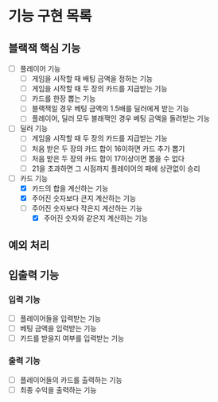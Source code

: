 # 기능 구현 목록

## 블랙잭 핵심 기능

- [ ] 플레이어 기능
    - [ ] 게임을 시작할 때 배팅 금액을 정하는 기능
    - [ ] 게임을 시작할 때 두 장의 카드를 지급받는 기능
    - [ ] 카드를 한장 뽑는 기능
    - [ ] 블랙잭일 경우 베팅 금액의 1.5배를 딜러에게 받는 기능
    - [ ] 플레이어, 딜러 모두 블래잭인 경우 베팅 금액을 돌려받는 기능
- [ ] 딜러 기능
    - [ ] 게임을 시작할 때 두 장의 카드를 지급받는 기능
    - [ ] 처음 받은 두 장의 카드 합이 16이하면 카드 추가 뽑기
    - [ ] 처음 받은 두 장의 카드 합이 17이상이면 뽑을 수 없다
    - [ ] 21을 초과하면 그 시점까지 플레이어의 패에 상관없이 승리
- [ ] 카드 기능
    - [x] 카드의 합을 계산하는 기능
    - [x] 주어진 숫자보다 큰지 계산하는 기능
    - [ ] 주어진 숫자보다 작은지 계산하는 기능
        - [x] 주어진 숫자와 같은지 계산하는 기능

## 예외 처리

## 입출력 기능

### 입력 기능

- [ ] 플레이어들을 입력받는 기능
- [ ] 베팅 금액을 입력받는 기능
- [ ] 카드를 받을지 여부를 입력받는 기능

### 출력 기능

- [ ] 플레이어들의 카드를 출력하는 기능
- [ ] 최종 수익을 출력하는 기능